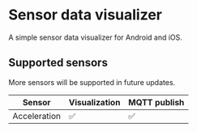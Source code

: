 # Sensor data visualizer
A simple sensor data visualizer for Android and iOS.



## Supported sensors
More sensors will be supported in future updates.

|Sensor|Visualization|MQTT publish|
|----|----|----|
|Acceleration|✅|✅|
